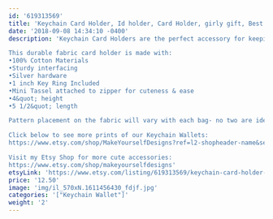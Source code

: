 ```yaml
---
id: '619313569'
title: 'Keychain Card Holder, Id holder, Card Holder, girly gift, Best Friend Gift, Teacher Gift'
date: '2018-09-08 14:34:10 -0400'
description: 'Keychain Card Holders are the perfect accessory for keeping track of your keys, money and valueables while grocery shopping, going to the gym, or running errands. Available in super fun and cute fabrics- they also make an awesome gift for coworkers, neighbors and friends!!

This durable fabric card holder is made with:
•100% Cotton Materials
•Sturdy interfacing
•Silver hardware
•1 inch Key Ring Included
•Mini Tassel attached to zipper for cuteness & ease
•4&quot; height
•5 1/2&quot; length

Pattern placement on the fabric will vary with each bag- no two are identical.

Click below to see more prints of our Keychain Wallets:
https://www.etsy.com/shop/MakeYourselfDesigns?ref=l2-shopheader-name&section_id=22839079

Visit my Etsy Shop for more cute accessories:
https://www.etsy.com/shop/makeyourselfdesigns'
etsyLink: 'https://www.etsy.com/listing/619313569/keychain-card-holder-id-holder-card?utm_source=synctostaticsite&utm_medium=api&utm_campaign=api'
price: '12.50'
image: 'img/il_570xN.1611456430_fdjf.jpg'
categories: '["Keychain Wallet"]'
weight: '2'
---
```

